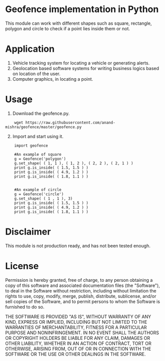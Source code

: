 Geofence implementation in Python
=================================

This module can work with different shapes such as square, rectangle, polygon and
circle to check if a point lies inside them or not.


Application
===========

1. Vehicle tracking system for locating a vehicle or generating alerts.
2. Geolocation based software systems for writing  business logics based on location of the user. 
3. Computer graphics, in locating a point.

Usage
=====

1. Download the geofence.py.

```
    wget https://raw.githubusercontent.com/anand-mishra/geofence/master/geofence.py
```

2. Import and start using it.

```
    import geofence
   
    #An example of square 
    g = Geofence('polygon')
    g.set_shape( ( 1, 1 ), ( 1, 2 ), ( 2, 2 ), ( 2, 1 ) )
    print g.is_inside( ( 1.5, 1.5 ) )
    print g.is_inside( ( 4.9, 1.2 ) )
    print g.is_inside( ( 1.8, 1.1 ) )


    #An example of circle
    g = Geofence('circle')
    g.set_shape( ( 1 , 1 ), 3)
    print g.is_inside( ( 1.5, 1.5 ) )
    print g.is_inside( ( 4.9, 1.2 ) )
    print g.is_inside( ( 1.8, 1.1 ) ) 

```

Disclaimer
==========

This module is not production ready, and has not been tested enough.

License
=======

Permission is hereby granted, free of charge, to any person obtaining a copy of this software and associated documentation files (the "Software"), to deal in the Software without restriction, including without limitation the rights to use, copy, modify, merge, publish, distribute, sublicense, and/or sell copies of the Software, and to permit persons to whom the Software is furnished to do so.

THE SOFTWARE IS PROVIDED "AS IS", WITHOUT WARRANTY OF ANY KIND, EXPRESS OR IMPLIED, INCLUDING BUT NOT LIMITED TO THE WARRANTIES OF MERCHANTABILITY, FITNESS FOR A PARTICULAR PURPOSE AND NONINFRINGEMENT. IN NO EVENT SHALL THE AUTHORS OR COPYRIGHT HOLDERS BE LIABLE FOR ANY CLAIM, DAMAGES OR OTHER LIABILITY, WHETHER IN AN ACTION OF CONTRACT, TORT OR OTHERWISE, ARISING FROM, OUT OF OR IN CONNECTION WITH THE SOFTWARE OR THE USE OR OTHER DEALINGS IN THE SOFTWARE. 
